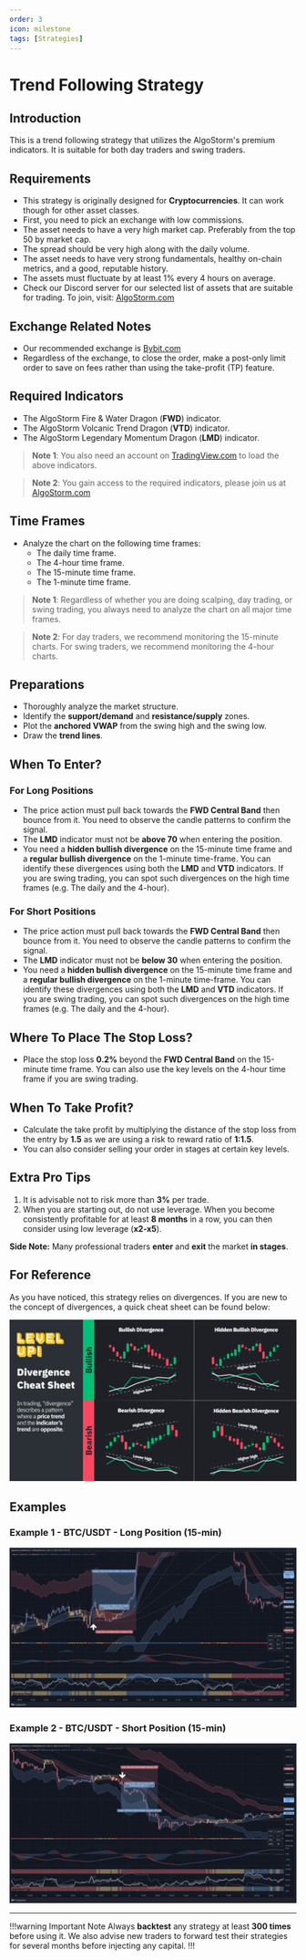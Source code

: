 ```yaml
---
order: 3
icon: milestone
tags: [Strategies]
---
```

# Trend Following Strategy

## Introduction

This is a trend following strategy that utilizes the AlgoStorm's premium indicators. It is suitable for both day traders and swing traders.

## Requirements

- This strategy is originally designed for **Cryptocurrencies**. It can work though for other asset classes.
- First, you need to pick an exchange with low commissions.
- The asset needs to have a very high market cap. Preferably from the top 50 by market cap.
- The spread should be very high along with the daily volume.
- The asset needs to have very strong fundamentals, healthy on-chain metrics, and a good, reputable history.
- The assets must fluctuate by at least 1% every 4 hours on average.
- Check our Discord server for our selected list of assets that are suitable for trading. To join, visit: [AlgoStorm.com](https://algostorm.com)

## Exchange Related Notes

- Our recommended exchange is [Bybit.com](https://www.bybit.com/en-US/invite?ref=YMYQ0%230)
- Regardless of the exchange, to close the order, make a post-only limit order to save on fees rather than using the take-profit (TP) feature.

## Required Indicators

- The AlgoStorm Fire & Water Dragon (**FWD**) indicator.
- The AlgoStorm Volcanic Trend Dragon (**VTD**) indicator.
- The AlgoStorm Legendary Momentum Dragon (**LMD**) indicator.

> **Note 1**: You also need an account on [TradingView.com](https://www.tradingview.com/gopro/?share_your_love=labinatorhub) to load the above indicators.

> **Note 2**: You gain access to the required indicators, please join us at [AlgoStorm.com](https://algostorm.com)

## Time Frames

- Analyze the chart on the following time frames:
	- The daily time frame.
	- The 4-hour time frame.
	- The 15-minute time frame.
	- The 1-minute time frame.

> **Note 1**: Regardless of whether you are doing scalping, day trading, or swing trading, you always need to analyze the chart on all major time frames.

> **Note 2**: For day traders, we recommend monitoring the 15-minute charts. For swing traders, we recommend monitoring the 4-hour charts.

## Preparations

- Thoroughly analyze the market structure.
- Identify the **support/demand** and **resistance/supply** zones.
- Plot the **anchored VWAP** from the swing high and the swing low.
- Draw the **trend lines**.

## When To Enter?

### For Long Positions

- The price action must pull back towards the **FWD Central Band** then bounce from it. You need to observe the candle patterns to confirm the signal.
- The **LMD** indicator must not be **above 70** when entering the position.
- You need a **hidden bullish divergence** on the 15-minute time frame and a **regular bullish divergence** on the 1-minute time-frame. You can identify these divergences using both the **LMD** and **VTD** indicators. If you are swing trading, you can spot such divergences on the high time frames (e.g. The daily and the 4-hour).

### For Short Positions

- The price action must pull back towards the **FWD Central Band** then bounce from it. You need to observe the candle patterns to confirm the signal.
- The **LMD** indicator must not be **below 30** when entering the position.
- You need a **hidden bullish divergence** on the 15-minute time frame and a **regular bullish divergence** on the 1-minute time-frame. You can identify these divergences using both the **LMD** and **VTD** indicators. If you are swing trading, you can spot such divergences on the high time frames (e.g. The daily and the 4-hour).

## Where To Place The Stop Loss?

- Place the stop loss **0.2%** beyond the **FWD Central Band** on the 15-minute time frame. You can also use the key levels on the 4-hour time frame if you are swing trading.

## When To Take Profit?

- Calculate the take profit by multiplying the distance of the stop loss from the entry by **1.5** as we are using a risk to reward ratio of **1:1.5**.
- You can also consider selling your order in stages at certain key levels.

## Extra Pro Tips

1. It is advisable not to risk more than **3%** per trade.
2. When you are starting out, do not use leverage. When you become consistently profitable for at least **8 months** in a row, you can then consider using low leverage (**x2-x5**).

**Side Note:** Many professional traders **enter** and **exit** the market **in stages**.

## For Reference

As you have noticed, this strategy relies on divergences.
If you are new to the concept of divergences, a quick cheat sheet can be found below:

![Divergences Cheat Sheet](./Divergences-Cheat-Sheet.png)

## Examples

### Example 1 - BTC/USDT - Long Position (15-min)

![Example 1 - BTC/USDT - Long Position (15-min)](./Trend-Following-Trading-Strategy-Long-Position.png)

### Example 2 - BTC/USDT - Short Position (15-min)

![Example 2 - BTC/USDT - Short Position (15-min)](./Trend-Following-Trading-Strategy-Short-Position.png)

---

!!!warning Important Note
Always **backtest** any strategy at least **300 times** before using it. We also advise new traders to forward test their strategies for several months before injecting any capital.
!!!